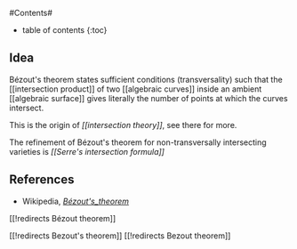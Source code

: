 
#Contents#
* table of contents
{:toc}

## Idea

B&#233;zout's theorem states sufficient conditions (transversality) such that the [[intersection product]] of two [[algebraic curves]] inside an ambient [[algebraic surface]] gives literally the number of points at which the curves intersect.

This is the origin of _[[intersection theory]]_, see there for more. 

The refinement of B&#233;zout's theorem for non-transversally intersecting varieties is _[[Serre's intersection formula]]_

## References

* Wikipedia, _[B&#233;zout's_theorem](https://en.wikipedia.org/wiki/B%C3%A9zout%27s_theorem)_

[[!redirects Bézout theorem]]

[[!redirects Bezout's theorem]]
[[!redirects Bezout theorem]]

